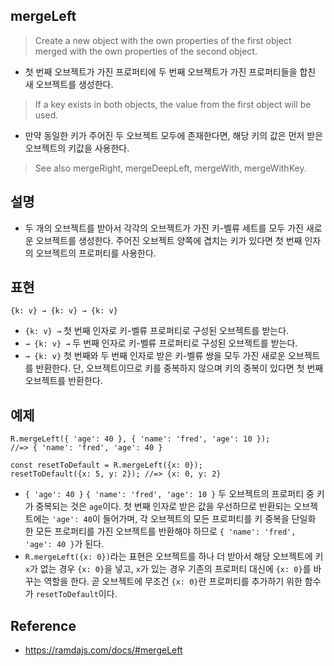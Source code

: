 ## mergeLeft
> Create a new object with the own properties of the first object merged with the own properties of the second object.
- 첫 번째 오브젝트가 가진 프로퍼티에 두 번째 오브젝트가 가진 프로퍼티들을 합친 새 오브젝트를 생성한다.
> If a key exists in both objects, the value from the first object will be used.
- 만약 동일한 키가 주어진 두 오브젝트 모두에 존재한다면, 해당 키의 값은 먼저 받은 오브젝트의 키값을 사용한다.

> See also mergeRight, mergeDeepLeft, mergeWith, mergeWithKey.

## 설명
- 두 개의 오브젝트를 받아서 각각의 오브젝트가 가진 키-벨류 세트를 모두 가진 새로운 오브젝트를 생성한다. 주어진 오브젝트 양쪽에 겹치는 키가 있다면 첫 번째 인자의 오브젝트의 프로퍼티를 사용한다.

## 표현
```
{k: v} → {k: v} → {k: v}
```
- `{k: v} →` 첫 번째 인자로 키-벨류 프로퍼티로 구성된 오브젝트를 받는다.
- `→ {k: v} →` 두 번째 인자로 키-벨류 프로퍼티로 구성된 오브젝트를 받는다.
- `→ {k: v}` 첫 번째와 두 번째 인자로 받은 키-벨류 쌍을 모두 가진 새로운 오브젝트를 반환한다. 단, 오브젝트이므로 키를 중복하지 않으며 키의 중복이 있다면 첫 번째 오브젝트를 반환한다.

## 예제
```
R.mergeLeft({ 'age': 40 }, { 'name': 'fred', 'age': 10 });
//=> { 'name': 'fred', 'age': 40 }

const resetToDefault = R.mergeLeft({x: 0});
resetToDefault({x: 5, y: 2}); //=> {x: 0, y: 2}
```
- `{ 'age': 40 }` `{ 'name': 'fred', 'age': 10 }` 두 오브젝트의 프로퍼티 중 키가 중복되는 것은 `age`이다. 첫 번째 인자로 받은 값을 우선하므로 반환되는 오브젝트에는 `'age': 40`이 들어가며, 각 오브젝트의 모든 프로퍼티를 키 중복을 단일화 한 모든 프로퍼티를 가진 오브젝트를 반환해야 하므로 `{ 'name': 'fred', 'age': 40 }`가 된다.
- `R.mergeLeft({x: 0})`라는 표현은 오브젝트를 하나 더 받아서 해당 오브젝트에 키 `x`가 없는 경우 `{x: 0}`을 넣고, `x`가 있는 경우 기존의 프로퍼티 대신에 `{x: 0}`를 바꾸는 역할을 한다. 곧 오브젝트에 무조건 `{x: 0}`란 프로퍼티를 추가하기 위한 함수가 `resetToDefault`이다.

## Reference
- https://ramdajs.com/docs/#mergeLeft
